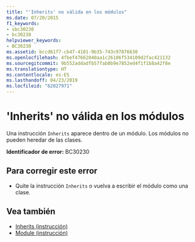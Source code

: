 ```yaml
---
title: "'Inherits' no válida en los módulos"
ms.date: 07/20/2015
f1_keywords:
- vbc30230
- bc30230
helpviewer_keywords:
- BC30230
ms.assetid: bccd61f7-cb47-4101-9b35-743c97876630
ms.openlocfilehash: 4fbef47662040aa1c26106f534109d2fac421132
ms.sourcegitcommit: 9b552addadfb57fab0b9e7852ed4f1f1b8a42f8e
ms.translationtype: HT
ms.contentlocale: es-ES
ms.lasthandoff: 04/23/2019
ms.locfileid: "62027971"
---
```

# <a name="inherits-not-valid-in-modules"></a>'Inherits' no válida en los módulos
Una instrucción `Inherits` aparece dentro de un módulo. Los módulos no pueden heredar de las clases.  
  
 **Identificador de error:** BC30230  
  
## <a name="to-correct-this-error"></a>Para corregir este error  
  
- Quite la instrucción `Inherits` o vuelva a escribir el módulo como una clase.  
  
## <a name="see-also"></a>Vea también

- [Inherits (instrucción)](../../visual-basic/language-reference/statements/inherits-statement.md)
- [Module (instrucción)](../../visual-basic/language-reference/statements/module-statement.md)

